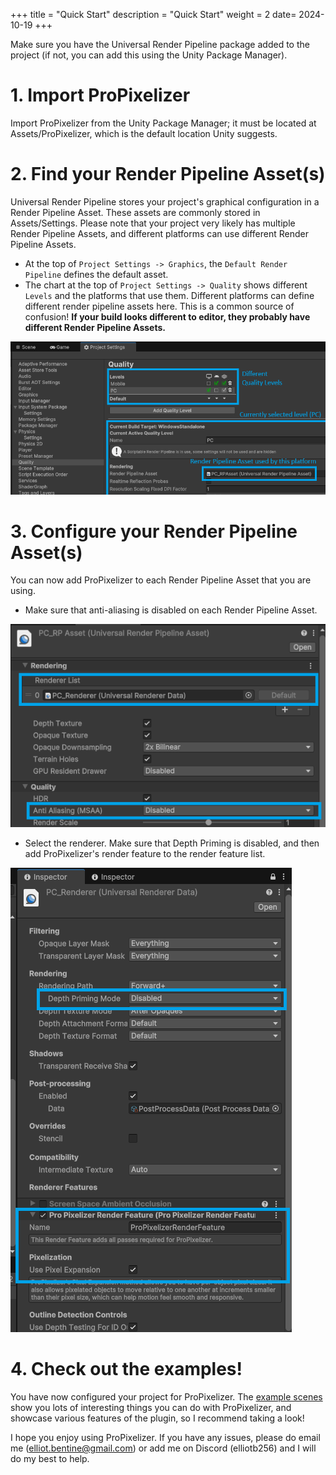 +++
title = "Quick Start"
description = "Quick Start"
weight = 2
date= 2024-10-19
+++

Make sure you have the Universal Render Pipeline package added to the project (if not, you can add this using the Unity Package Manager). 

# 1. Import ProPixelizer

Import ProPixelizer from the Unity Package Manager; it must be located at Assets/ProPixelizer, which is the default location Unity suggests.

# 2. Find your Render Pipeline Asset(s)

Universal Render Pipeline stores your project's graphical configuration in a Render Pipeline Asset.
These assets are commonly stored in Assets/Settings.
Please note that your project very likely has multiple Render Pipeline Assets, and different platforms can use different Render Pipeline Assets.

- At the top of `Project Settings -> Graphics`, the `Default Render Pipeline` defines the default asset.
- The chart at the top of `Project Settings -> Quality` shows different `Levels` and the platforms that use them. Different platforms can define different render pipeline assets here. This is a common source of confusion! **If your build looks different to editor, they probably have different Render Pipeline Assets.**

![demonstration of project quality settings](project_quality_settings.png "Quality Settings")

# 3. Configure your Render Pipeline Asset(s)

You can now add ProPixelizer to each Render Pipeline Asset that you are using.

- Make sure that anti-aliasing is disabled on each Render Pipeline Asset.

![example render pipeline asset](render_pipeline_asset.png)

- Select the renderer. Make sure that Depth Priming is disabled, and then add ProPixelizer's render feature to the render feature list.

![example renderer](renderer.png)

# 4. Check out the examples!

You have now configured your project for ProPixelizer.
The [example scenes](../examples) show you lots of interesting things you can do with ProPixelizer, and showcase various features of the plugin, so I recommend taking a look!

I hope you enjoy using ProPixelizer. If you have any issues, please do email me (elliot.bentine@gmail.com) or add me on Discord (elliotb256) and I will do my best to help.


